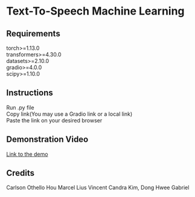 # Text-To-Speech Machine Learning

## Requirements
torch>=1.13.0  
transformers>=4.30.0  
datasets>=2.10.0  
gradio>=4.0.0  
scipy>=1.10.0  


## Instructions
Run .py file  
Copy link(You may use a Gradio link or a local link)  
Paste the link on your desired browser  


## Demonstration Video
[Link to the demo](https://drive.google.com/file/d/1QUHzgi1P4QfIg9Uj85t93CUEsuySuz6k/view?usp=sharing)  


## Credits
Carlson Othello Hou
Marcel Lius Vincent Candra
Kim, Dong Hwee Gabriel
